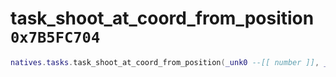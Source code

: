 # task_shoot_at_coord_from_position `0x7B5FC704`

```lua
natives.tasks.task_shoot_at_coord_from_position(_unk0 --[[ number ]], _unk1 --[[ number ]], _unk2 --[[ number ]], _unk3 --[[ number ]])
```